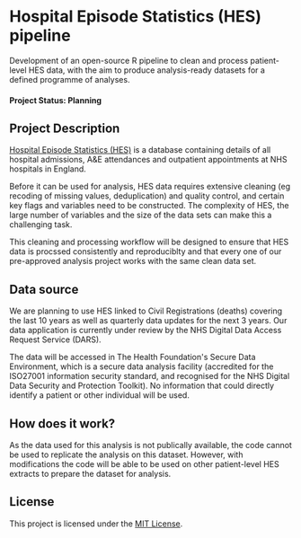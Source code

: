 # Hospital Episode Statistics (HES) pipeline

Development of an open-source R pipeline to clean and process patient-level HES data, with the aim to produce analysis-ready datasets for a defined programme of analyses. 

#### Project Status: Planning

## Project Description
[Hospital Episode Statistics (HES)](https://digital.nhs.uk/data-and-information/data-tools-and-services/data-services/hospital-episode-statistics) is a database containing details of all hospital admissions, A&E attendances and outpatient appointments at NHS hospitals in England.

Before it can be used for analysis, HES data requires extensive cleaning (eg recoding of missing values, deduplication) and quality control, and certain key flags and variables need to be constructed. The complexity of HES, the large number of variables and the size of the data sets can make this a challenging task. 

This cleaning and processing workflow will be designed to ensure that HES data is procssed consistently and reproduciblty and that every one of our pre-approved analysis project works with the same clean data set. 

## Data source
We are planning to use HES linked to Civil Registrations (deaths) covering the last 10 years as well as quarterly data updates for the next 3 years. Our data application is currently under review by the NHS Digital Data Access Request Service (DARS). 

The data will be accessed in The Health Foundation's Secure Data Environment, which is a secure data analysis facility (accredited for the ISO27001 information security standard, and recognised for the NHS Digital Data Security and Protection Toolkit). No information that could directly identify a patient or other individual will be used. 

## How does it work?
As the data used for this analysis is not publically available, the code cannot be used to replicate the analysis on this dataset. However, with modifications the code will be able to be used on other patient-level HES extracts to prepare the dataset for analysis. 

## License
This project is licensed under the [MIT License](LICENSE.md).

